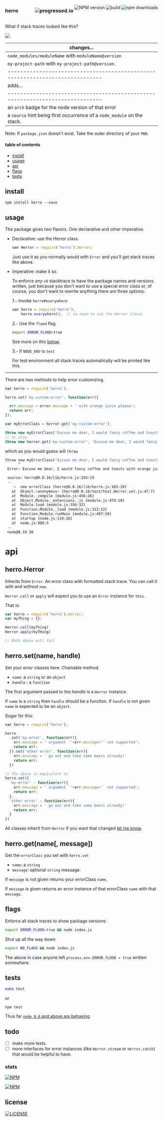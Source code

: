 [<img alt="npm downloads" src="http://img.shields.io/npm/dm/herro.svg?style=flat-square" align="right"/>](http://img.shields.io/npm/dm/herro.svg)
[<img alt="build" src="http://img.shields.io/travis/stringparser/herro/master.svg?style=flat-square" align="right"/>](https://travis-ci.org/stringparser/herro/builds)
[<img alt="NPM version" src="http://img.shields.io/npm/v/herro.svg?style=flat-square" align="right"/>](http://www.npmjs.org/package/herro)

### herro[<img alt="progressed.io" src="http://progressed.io/bar/75" align="right"/>](https://github.com/fehmicansaglam/progressed.io)

<br>
What if stack traces looked like this?

[<img src="https://raw.githubusercontent.com/stringparser/herro/master/docs/example_stack2.png"  align="center"/>](https://github.com/stringparser/runtime)


| changes...                                                                  |
|-----------------------------------------------------------------------------|
| `node_modules/moduleName` with `moduleName@version`                         |
| `my-project-path` with `my-project-path@version`.                           |
|-----------------------------------------------------------------------------|
| adds...                                                                     |
|-----------------------------------------------------------------------------|
| an `arch` badge for the node version of that error                          |
| a `source` hint being first occurrence of a `node_module` on the stack.     |

Note: If `package.json` doesn't exist. Take the outer directory of your `PWD`.  

#### table of contents
- [install](#install)
- [usage](#usage)
- [api](#api)
- [flags](#flags)
- [tests](#tests)

## install

```
npm install herro --save
```

## usage

The package gives two flavors. One declarative and other imperative.

- Declarative: use the Herror class.

  ```js
  var Herror = require('herro').Herror;
  ```

  Just use it as you normally would with `Error` and you'll get stack traces like above.

- Imperative: make it so.

  To enforce *any* `v8` stacktrace to have the package names and versions written, just because you don't want to use a special error class or, of course, you don't want to rewrite anything there are three options:

  1.- Invoke `herro#everywhere`

  ```js
  var herro = require('herro');
      herro.everywhere();  // no need to use the Herror classs
  ```

  2.- Use the `flood` flag

  ```sh
  export ERROR_FLOOD=true
  ```

  See more on this [below](#flags)

  3.- If `NODE_ENV` is `test`

  For test environment all stack traces automatically will be printed like this.

<hr/>

There are two methods to help error customizing.

```js
var herro = require('herro');

herro.set('my-custom-error', function(err){

  err.message = error.message + ' with orange juice please';
  return err;
});

var myErrorClass = herror.get('my-custom-error');

throw new myErrorClass('Excuse me dear, I would fancy coffee and toasts');
// or also
throw new herror.get('my-custom-error', 'Excuse me dear, I would fancy coffee and toasts')
```

which as you would guess will `throw`

```sh
throw new myErrorClass('Excuse me dear, I would fancy coffee and toasts')
      ^
 Error: Excuse me dear, I would fancy coffee and toasts with orange juice please

 source: herro@0.0.16/lib/herro.js:103:19
 --
    >  new errorClass (herro@0.0.16/lib/herro.js:103:19)
   at  Object.<anonymous> (herro@0.0.16/test/test.Herror.set.js:47:7)
   at  Module._compile (module.js:456:26)
   at  Object.Module._extensions..js (module.js:474:10)
   at  Module.load (module.js:356:32)
   at  Function.Module._load (module.js:312:12)
   at  Function.Module.runMain (module.js:497:10)
   at  startup (node.js:119:16)
   at  node.js:906:3
 --
 node@0.10.30
```

# api

## herro.Herror

Inherits from `Error`. An error class with formatted stack trace. You can call it with and without `new`.

`Herror.call` or `apply` will expect you to use an `Error` instance for `this`.

That is:

```js
var herro = require('herro').Herror;
var myThing = {};

Herror.call(myThing)
Herror.apply(myTHing)

// Both above will fail
```

## herro.set(name, handle)

Set your error classes here. Chainable method.
 - `name`: a `string` or an `object`
 - `handle` : a `function`

The first argument passed to the *handle* is a `Herror` instance.

If `name` is a `string` then `handle` should be a function. If `handle` is not given `name` is expected to be an `object`.

Sugar for this:

```js
var herro = require('herro');

herro
  .set('my-error', function(err){
    err.message = ' argument `'+err.message+'` not supported';
    return err;
  }).set('other error', function(err){
    err.message = ' go out and take some beers already!'
    return err;
  })

// the above is equivalent to
herro.set({
  'my-error' : function(err){
    err.message = ' argument `'+err.message+'` not supported';
    return err;
  },
  'other error' : function(err){
    err.message = ' go out and take some beers already!'
    return err;
  }
})

```

All classes inherit from `Herror` if you want that changed [let me know](https://github.com/stringparser/herro/issues/new).

## herro.get(name[, message])

Get the `errorClass` you set with `herro.set`

  - `name`: a `string`
  - `message`: optional `string` message.

If `message` is not given returns your errorClass `name`.

If `message` *is* given returns an error instance of that errorClass `name` with that `message`.

## flags

Enforce all stack traces to show package versions:

```sh
export ERROR_FLOOD=true && node index.js
```

Shut up all the way down
```sh
export NO_FLAGS && node index.js
```
The above in case anyone left `process.env.ERROR_FLOOD = true` written somewhere.

## tests

```sh
make test
```

or

```
npm test
```

Thus far [`node 0.8` and above are behaving](https://travis-ci.org/stringparser/herro/builds).

## todo

 - [ ] make more tests.
 - [ ] more interfaces for error instances (like `Herror.stream` or `Herror.catch`) that would be helpful to have.

### stats

[<img src="https://nodei.co/npm/herro.png?downloads=true&downloadRank=true&stars=true" alt="NPM" align="center"/>](https://nodei.co/npm/herro)

[<img src="https://nodei.co/npm-dl/herro.png" alt="NPM" align="center"/>](https://nodei.co/npm/herro/)

## license

[<img alt="LICENSE" src="http://img.shields.io/npm/l/herro.svg?style=flat-square"/>](http://opensource.org/licenses/MIT)
